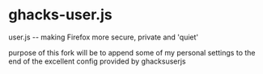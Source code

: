 # ghacks-user.js
user.js -- making Firefox more secure, private and 'quiet'

purpose of this fork will be to append some of my personal settings to the end of the excellent config provided by ghacksuserjs
